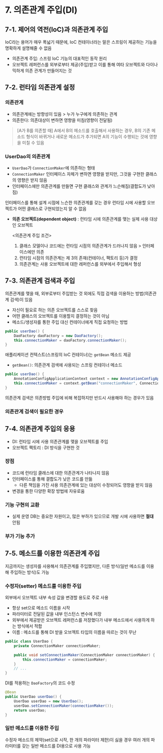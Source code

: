 # 7. 의존관계 주입(DI)
## 7-1. 제어의 역전(IoC)과 의존관계 주입
IoC라는 용어가 매우 폭넓기 때문에, IoC 컨테이너라는 말은 스프링이 제공하는 기능을 명확하게 설명해줄 수 없음
* 의존관계 주입: 스프링 IoC 기능의 대표적인 동작 원리
* 오브젝트 레퍼런스를 외부로부터 제공(주입)받고 이를 통해 여타 오브젝트와 다이나믹하게 의존 관계가 만들어지는 것

## 7-2. 런타임 의존관계 설정
### 의존관계
* 의존관계에는 방향성이 있음 > 누가 누구에게 의존하는 관계
* 의존한다: 의존대상이 변하면 영향을 미침(영향이 전달됨)
> [A가 B를 의존할 때] A에서 B의 메소드를 호출해서 사용하는 경우, B의 기존 메소드 형식이 바뀌거나 새로운 메소드가 추가되면 A의 기능이 수행되는 것에 영향을 미칠 수 있음

### UserDao의 의존관계
* `UserDao`가 `ConnectionMaker`에 의존하는 형태
* `ConnectionMaker` 인터페이스 자체가 변하면 영향을 받지만, 그것을 구현한 클래스의 영향은 받지 않음
* 인터페이스에만 의존관계를 만들면 구현 클래스와 관계가 느슨해짐(결합도가 낮아짐)

인터페이스를 통해 설계 시점에 느슨한 의존관계를 갖는 경우 런타임 시에 사용할 오브젝트가 어떤 클래스로 구현되었는지 알 수 없음
* **의존 오브젝트(dependent object)** : 런타임 시에 의존관계를 맺는 실제 사용 대상인 오브젝트


    <의존관계 주입 조건>
    1. 클래스 모델이나 코드에는 런타임 시점의 의존관계가 드러나지 않음 > 인터페이스에만 의존
    2. 런타임 시점의 의존관계는 제 3의 존재(컨테이너, 팩토리 등)가 결정
    3. 의존관계는 사용 오브젝트에 대한 레퍼런스를 외부에서 주입해서 형성
    

## 7-3. 의존관계 검색과 주입
의존관계를 맺을 때, 외부로부터 주입받는 것 외에도 직접 검색을 이용하는 방법(의존관계 검색)이 있음
* 자신이 필요로 하는 의존 오브젝트를 스스로 찾음
* 어떤 클래스의 오브젝트를 이용할지 결정하는 것이 아님
* 메소드/생성자를 통한 주입 대신 컨테이너에게 직접 요청하는 방법

```java
public userDao() {
    DaoFactory daoFactory = new DaoFactory();
    this.connectionMaker = daoFactory.connectionMaker();
}
```

애플리케이션 컨텍스트(스프링의 IoC 컨테이너)는 `getBean` 메소드 제공
* `getBean()`: 의존관계 검색에 사용되는 스프링 컨테이너 메소드

```java
public userDao() {
    AnnotationConfigApplicationContext context = new AnnotationConfigApplicationContext(DaoFactory.class);
    this.connectionMaker = context.getBean("connectionMaker", ConnectionMaker.class);
}
```
의존관계 검색은 의존방법 주입에 비해 복잡하지만 반드시 사용해야 하는 경우가 있음

### 의존관계 검색이 필요한 경우


## 7-4. 의존관계 주입의 응용
* DI: 런타임 시에 사용 의존관계를 맺을 오브젝트를 주입
* 오브젝트 팩토리 : DI 방식을 구현한 것
### 장점
* 코드에 런타임 클래스에 대한 의존관계가 나타나지 않음
* 인터페이스를 통해 결합도가 낮은 코드를 만듦
    * 다른 책임을 가진 사용 의존관계에 있는 대상이 수정되어도 영향을 받지 않음
* 변경을 통한 다양한 확장 방법에 자유로움

### 기능 구현의 교환
* 실제 운영 DB는 중요한 자원이고, 많은 부하가 있으므로 개발 시에 사용하면 **절대** 안됨


### 부가 기능 추가

## 7-5. 메소드를 이용한 의존관계 주입
지금까지는 생성자를 사용해서 의존관계를 주입했지만, 다른 방식(일반 메소드를 이용해 주입하는 방식)도 가능

### 수정자(setter) 메소드를 이용한 주입
외부에서 오브젝트 내부 속성 값을 변경할 용도로 주로 사용
* 항상 set으로 메소드 이름을 시작
* 파라미터로 전달된 값을 내부 인스턴스 변수에 저장
* 외부에서 제공받은 오브젝트 레퍼런스를 저장했다가 내부 메소드에서 사용하게 하는 방식에서 적합
* 이름 : 메소드를 통해 DI 받을 오브젝트 타입의 이름을 따르는 것이 무난

```java
public class UserDao {
    private ConnectionMaker connectionMaker;
    
    public void setConnectionMaker(ConnectionMaker connectionMaker) {
        this.connectionMaker = connectionMaker;
    }
    // ...
}
```
DI를 적용하는 `DaoFactory`의 코드 수정
```java
@Bean
public UserDao userDao() {
    UserDao userDao = new UserDao();
    userDao.setConnectionMaker(connectionMaker());
    return userDao;
}
```

### 일반 메소드를 이용한 주입
수정자 메소드의 제약(set으로 시작, 한 개의 파라미터 제한)이 싫을 경우 여러 개의 파라미터를 갖는 일반 메소드를 DI용으로 사용 가능
